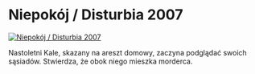 Niepokój / Disturbia 2007 
=============
[![Niepokój / Disturbia 2007 ](http://vidos.pl/images/player.gif)](http://vidos.pl/niepokoj-disturbia-2007)

 Nastoletni Kale, skazany na areszt domowy, zaczyna podglądać swoich sąsiadów. Stwierdza, że obok niego mieszka morderca.
